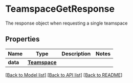 # TeamspaceGetResponse

The response object when requesting a single teamspace

## Properties

| Name     | Type                          | Description | Notes |
| -------- | ----------------------------- | ----------- | ----- |
| **data** | [**Teamspace**](Teamspace.md) |             |

[[Back to Model list]](../README.md#documentation-for-models) [[Back to API list]](../README.md#documentation-for-api-endpoints) [[Back to README]](../README.md)
